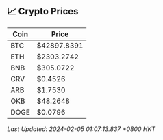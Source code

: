 ## 📈 Crypto Prices

| Coin | Price |
| ---- | ----- |
| BTC | $42897.8391 |
| ETH | $2303.2742 |
| BNB | $305.0722 |
| CRV | $0.4526 |
| ARB | $1.7530 |
| OKB | $48.2648 |
| DOGE | $0.0796 |

_Last Updated: 2024-02-05 01:07:13.837 +0800 HKT_